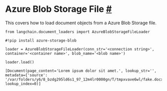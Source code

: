 


 Azure Blob Storage File
 [#](#azure-blob-storage-file "Permalink to this headline")
=====================================================================================



 This covers how to load document objects from a Azure Blob Storage file.
 







```
from langchain.document_loaders import AzureBlobStorageFileLoader

```










```
#!pip install azure-storage-blob

```










```
loader = AzureBlobStorageFileLoader(conn_str='<connection string>', container='<container name>', blob_name='<blob name>')

```










```
loader.load()

```








```
[Document(page_content='Lorem ipsum dolor sit amet.', lookup_str='', metadata={'source': '/var/folders/y6/8_bzdg295ld6s1_97_12m4lr0000gn/T/tmpxvave6wl/fake.docx'}, lookup_index=0)]

```







